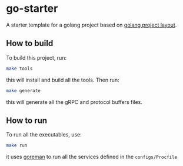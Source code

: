 # go-starter
A starter template for a golang project based on [golang project layout](https://github.com/golang-standards/project-layout).

## How to build
To build this project, run:
```bash
make tools
```
this will install and build all the tools.
Then run:
```bash
make generate
```
this will generate all the gRPC and protocol buffers files.

## How to run
To run all the executables, use:
```bash
make run
```
it uses [goreman](https://github.com/mattn/goreman) to run all the services defined in the `configs/Procfile`

